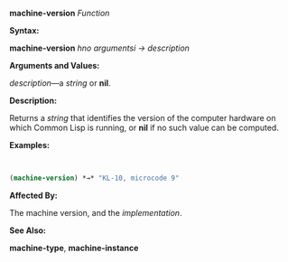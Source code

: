 **machine-version** *Function* 



**Syntax:** 



**machine-version** *hno argumentsi → description* 



**Arguments and Values:** 



*description*—a *string* or **nil**. 



**Description:** 



Returns a *string* that identifies the version of the computer hardware on which Common Lisp is running, or **nil** if no such value can be computed. 







 



 



**Examples:**
```lisp
 

(machine-version) *→* "KL-10, microcode 9" 


```
**Affected By:** 



The machine version, and the *implementation*. 



**See Also:** 



**machine-type**, **machine-instance** 



